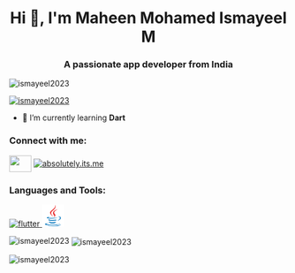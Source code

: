 <h1 align="center">Hi 👋, I'm Maheen Mohamed Ismayeel M</h1>
<h3 align="center">A passionate app developer from India</h3>

<p align="left"> <img src="https://komarev.com/ghpvc/?username=ismayeel2023&label=Profile%20views&color=0e75b6&style=flat" alt="ismayeel2023" /> </p>

<p align="left"> <a href="https://github.com/ryo-ma/github-profile-trophy"><img src="https://github-profile-trophy.vercel.app/?username=ismayeel2023" alt="ismayeel2023" /></a> </p>

- 🌱 I’m currently learning **Dart**

<h3 align="left">Connect with me:</h3>
<p align="left">
<a href="https://linkedin.com/in/"maheen mohamed ismayeel" https://in.linkedin.com/in/maheen-mohamed-ismayeel-29b52a276#:~:text=expand%20search-,maheen%20mohamed%20ismayeel,-aspirant%20app%20developer" target="blank"><img align="center" src="https://raw.githubusercontent.com/rahuldkjain/github-profile-readme-generator/master/src/images/icons/Social/linked-in-alt.svg" alt=""maheen mohamed ismayeel" https://in.linkedin.com/in/maheen-mohamed-ismayeel-29b52a276#:~:text=expand%20search-,maheen%20mohamed%20ismayeel,-aspirant%20app%20developer" height="30" width="40" /></a>
<a href="https://instagram.com/absolutely.its.me" target="blank"><img align="center" src="https://raw.githubusercontent.com/rahuldkjain/github-profile-readme-generator/master/src/images/icons/Social/instagram.svg" alt="absolutely.its.me" height="30" width="40" /></a>
</p>

<h3 align="left">Languages and Tools:</h3>
<p align="left"> <a href="https://flutter.dev" target="_blank" rel="noreferrer"> <img src="https://www.vectorlogo.zone/logos/flutterio/flutterio-icon.svg" alt="flutter" width="40" height="40"/> </a> <a href="https://www.java.com" target="_blank" rel="noreferrer"> <img src="https://raw.githubusercontent.com/devicons/devicon/master/icons/java/java-original.svg" alt="java" width="40" height="40"/> </a> </p>

<p><img align="left" src="https://github-readme-stats.vercel.app/api/top-langs?username=ismayeel2023&show_icons=true&locale=en&layout=compact" alt="ismayeel2023" /></p>

<p>&nbsp;<img align="center" src="https://github-readme-stats.vercel.app/api?username=ismayeel2023&show_icons=true&locale=en" alt="ismayeel2023" /></p>

<p><img align="center" src="https://github-readme-streak-stats.herokuapp.com/?user=ismayeel2023&" alt="ismayeel2023" /></p>
